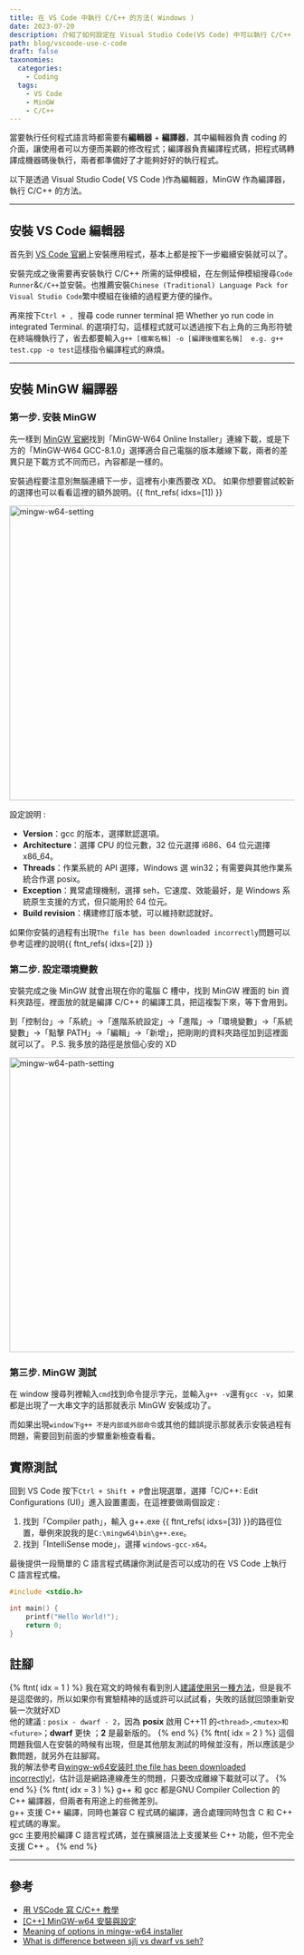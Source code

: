 ```yaml
---
title: 在 VS Code 中執行 C/C++ 的方法( Windows )
date: 2023-07-20
description: 介紹了如何設定在 Visual Studio Code(VS Code) 中可以執行 C/C++ 的方法，適用於 Windows 環境，還有一些 MinGW 編譯器相關的介紹。
path: blog/vscoode-use-c-code
draft: false
taxonomies:
  categories: 
    - Coding
  tags: 
    - VS Code
    - MinGW
    - C/C++
---
```


當要執行任何程式語言時都需要有**編輯器** + **編譯器**，其中編輯器負責 coding 的介面，讓使用者可以方便而美觀的修改程式；編譯器負責編譯程式碼，把程式碼轉譯成機器碼後執行，兩者都準備好了才能夠好好的執行程式。

以下是透過 Visual Studio Code( VS Code )作為編輯器，MinGW 作為編譯器，執行 C/C++ 的方法。

---

## 安裝 VS Code 編輯器

首先到 [VS Code 官網](https://code.visualstudio.com/)上安裝應用程式，基本上都是按下一步繼續安裝就可以了。

安裝完成之後需要再安裝執行 C/C++ 所需的延伸模組，在左側延伸模組搜尋`Code Runner`&`C/C++`並安裝。也推薦安裝`Chinese (Traditional) Language Pack for Visual Studio Code`繁中模組在後續的過程更方便的操作。

再來按下`Ctrl + , `搜尋 code runner terminal 把 Whether yo run code in integrated Terminal. 的選項打勾，這樣程式就可以透過按下右上角的三角形符號在終端機執行了，省去都要輸入`g++ [檔案名稱] -o [編譯後檔案名稱]  e.g. g++ test.cpp -o test`這樣指令編譯程式的麻煩。

---
## 安裝 MinGW 編譯器

### 第一步. 安裝 MinGW
先一樣到 [MinGW 官網](https://sourceforge.net/projects/mingw-w64/files/mingw-w64/mingw-w64-release/)找到「MinGW-W64 Online Installer」連線下載，或是下方的「MinGW-W64 GCC-8.1.0」選擇適合自己電腦的版本離線下載，兩者的差異只是下載方式不同而已，內容都是一樣的。

安裝過程要注意別無腦連續下一步，這裡有小東西要改 XD。
如果你想要嘗試較新的選擇也可以看看這裡的額外說明。{{ ftnt_refs( idxs=[1]) }}

<a href="/site/images/blog/mingw-w64-setting.png" data-fancybox data-caption="mingw-w64-setting">
  <img src="/site/images/blog/mingw-w64-setting.png" loading="lazy" alt="mingw-w64-setting" width="520"/>
</a><br>

設定說明 :
- **Version**：gcc 的版本，選擇默認選項。
- **Architecture**：選擇 CPU 的位元數，32 位元選擇 i686、64 位元選擇 x86_64。
- **Threads**：作業系統的 API 選擇，Windows 選 win32；有需要與其他作業系統合作選 posix。
- **Exception**：異常處理機制，選擇 seh，它速度、效能最好，是 Windows 系統原生支援的方式，但只能用於 64 位元。
- **Build revision**：構建修訂版本號，可以維持默認就好。

如果你安裝的過程有出現`The file has been downloaded incorrectly`問題可以參考這裡的說明{{ ftnt_refs( idxs=[2]) }}

### 第二步. 設定環境變數

安裝完成之後 MinGW 就會出現在你的電腦 C 槽中，找到 MinGW 裡面的 bin 資料夾路徑，裡面放的就是編譯 C/C++ 的編譯工具，把這複製下來，等下會用到。

到「控制台」→「系統」→「進階系統設定」→「進階」→「環境變數」→「系統變數」→「點擊 PATH」→「編輯」→「新增」，把剛剛的資料夾路徑加到這裡面就可以了。 P.S. 我多放的路徑是放個心安的 XD

<a href="/site/images/blog/mingw-w64-path-setting.png" data-fancybox data-caption="mingw-w64-path-setting">
  <img src="/site/images/blog/mingw-w64-path-setting.png" loading="lazy" alt="mingw-w64-path-setting" width="520"/>
</a><br>

### 第三步. MinGW 測試

在 window 搜尋列裡輸入`cmd`找到命令提示字元，並輸入`g++ -v`還有`gcc -v`，如果都是出現了一大串文字的話那就表示 MinGW 安裝成功了。

而如果出現`window下g++ 不是内部或外部命令`或其他的錯誤提示那就表示安裝過程有問題，需要回到前面的步驟重新檢查看看。

## 實際測試

回到 VS Code 按下`Ctrl + Shift + P`會出現選單，選擇「C/C++: Edit Configurations (UI)」進入設置畫面，在這裡要做兩個設定 :
1. 找到「Compiler path」，輸入 g++.exe {{ ftnt_refs( idxs=[3]) }}的路徑位置，舉例來說我的是`C:\mingw64\bin\g++.exe`。
2. 找到「IntelliSense mode」，選擇 `windows-gcc-x64`。

最後提供一段簡單的 C 語言程式碼讓你測試是否可以成功的在 VS Code 上執行 C 語言程式檔。

```C
#include <stdio.h>

int main() {
    printf("Hello World!");
    return 0;
}
```

## 註腳

{% ftnt( idx = 1 ) %}
我在寫文的時候有看到別人[建議使用另一種方法](https://stackoverflow.com/questions/29947302/meaning-of-options-in-mingw-w64-installer)，但是我不是這麼做的，所以如果你有實驗精神的話或許可以試試看，失敗的話就回頭重新安裝一次就好XD<br>
他的建議 : `posix - dwarf - 2`，因為 **posix** 啟用 C++11 的`<thread>,<mutex>和<future>`；**dwarf** 更快 ；**2** 是最新版的。
{% end %}
{% ftnt( idx = 2 ) %}
這個問題我個人在安裝的時候有出現，但是其他朋友測試的時候並沒有，所以應該是少數問題，就另外在註腳寫。<br>
我的解法參考自[wingw-w64安装时 the file has been downloaded incorrectly!](https://blog.csdn.net/kramer_1711/article/details/119416512)，估計這是網路連線產生的問題，只要改成離線下載就可以了。
{% end %}
{% ftnt( idx = 3 ) %}
g++ 和 gcc 都是GNU Compiler Collection 的 C++ 編譯器，但兩者有用途上的些微差別。<br>
g++ 支援 C++ 編譯，同時也兼容 C 程式碼的編譯，適合處理同時包含 C 和 C++ 程式碼的專案。<br>
gcc 主要用於編譯 C 語言程式碼，並在擴展語法上支援某些 C++ 功能，但不完全支援 C++ 。
{% end %}

---

## 參考

- [用 VSCode 寫 C/C++ 教學](https://hackmd.io/@liaojason2/vscodecppwindows)
- [[C++] MinGW-w64 安裝與設定](https://alexspot.tech/jottings-windows-vscode-with-mingw-w64/)
- [Meaning of options in mingw-w64 installer](https://stackoverflow.com/questions/29947302/meaning-of-options-in-mingw-w64-installer)
- [What is difference between sjlj vs dwarf vs seh?](https://stackoverflow.com/questions/15670169/what-is-difference-between-sjlj-vs-dwarf-vs-seh/15685229#15685229)